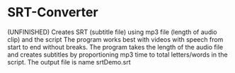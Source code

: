 # SRT-Converter
(UNFINISHED)
Creates SRT (subtitle file) using mp3 file (length of audio clip) and the script
The program works best with videos with speech from start to end without breaks. The program takes the length of the audio file and
creates subtitles by proportioning mp3 time to total letters/words in the script.
The output file is name srtDemo.srt
